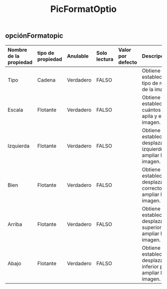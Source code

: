 ﻿---
title: PicFormatOptio
second_title: Aspose.Cells Cloud Documen
type: docs
url: /es/specification/model/picformatoption/
description: "Aspose.Cells Especificación del modelo de nube: PicFormatOption. Maneje sin esfuerzo Excel y otros documentos de hoja de cálculo con funciones como abrir, generar, editar, dividir, fusionar, comparar y convertir."
weight: 50
---
## **opciónFormatopic**

 

| Nombre de la propiedad| tipo de propiedad| Anulable| Solo lectura| Valor por defecto| Descripción|
|:- |:- |:- |:- |:- |:- |
| Tipo| Cadena| Verdadero| FALSO|| Obtiene o establece el tipo de relleno de la imagen.|
| Escala| Flotante| Verdadero| FALSO|| Obtiene o establece con cuántos se apila y escala la imagen.|
| Izquierda| Flotante| Verdadero| FALSO|| Obtiene o establece el desplazamiento izquierdo para ampliar la imagen.|
| Bien| Flotante| Verdadero| FALSO|| Obtiene o establece el desplazamiento correcto para ampliar la imagen.|
| Arriba| Flotante| Verdadero| FALSO|| Obtiene o establece el desplazamiento superior para ampliar la imagen.|
| Abajo| Flotante| Verdadero| FALSO|| Obtiene o establece el desplazamiento inferior para ampliar la imagen.|

